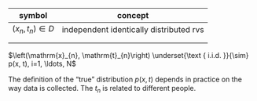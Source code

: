 | symbol             | concept                                 |
| ------------------ | --------------------------------------- |
| $(x_n, t_n) \in D$ | independent identically distributed rvs |
|                    |                                         |
|                    |                                         |

$\left(\mathrm{x}_{n}, \mathrm{t}_{n}\right) \underset{\text { i.i.d. }}{\sim} p(x, t), i=1, \ldots, N$

The deﬁnition of the “true” distribution $p(x, t)$ depends in practice on the way data is collected.
The $t_n$ is related to different people.


